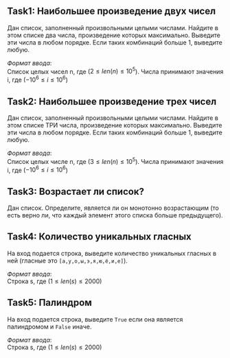 ## **Task1: Наибольшее произведение двух чисел**<br/>
Дан список, заполненный произвольными целыми числами. Найдите в этом списке два числа, произведение которых максимально. Выведите эти числа в любом порядке. Если таких комбинаций больше 1, выведите любую.

*Формат ввода*:<br/>
Список целых чисел n, где ($2 \leq len(n) \leq 10^5$). Числа принимают значения i, где ($-10^6 \leq i \leq 10^6$)

## **Task2: Наибольшее произведение трех чисел**<br/>
Дан список, заполненный произвольными целыми числами. Найдите в этом списке ТРИ числа, произведение которых максимально. Выведите эти числа в любом порядке. Если таких комбинаций больше 1, выведите любую.

*Формат ввода*:<br/>
Список целых числе n, где ($3 \leq len(n) \leq 10^5$). Числа принимают значения i, где ($-10^6 \leq i \leq 10^6$)

## **Task3: Возрастает ли список?**<br/>
Дан список. Определите, является ли он монотонно возрастающим (то есть верно ли, что каждый элемент этого списка больше предыдущего).

## **Task4: Количество уникальных гласных**<br/>
На вход подается строка, выведите количество уникальных гласных в ней (гласные это `[а,у,о,ы,э,я,ю,ё,и,е]`).

*Формат ввода*:<br/>
Строка s, где $(1 \leq len(s) \leq 2000)$

## **Task5: Палиндром**<br/>
На вход подается строка, выведите `True` если она является палиндромом и `False` иначе.

*Формат ввода*:<br/>
Строка s, где $(1 \leq len(s) \leq 2000)$
